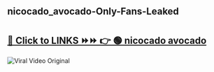 
 ## nicocado_avocado-Only-Fans-Leaked

# <h2><a href="https://clipsfans.com/nicocado_avocado&ref=git">🔗 Click to LINKS ⏩⏩ 👉 🟢 nicocado avocado </a></h2>

<a href="https://clipsfans.com/nicocado_avocado&ref=git" rel="nofollow" data-target="animated-image.originalLink"><img src="https://i.ibb.co.com/xMMVF88/686577567.gif" alt="Viral Video Original" style="max-width: 100%; display: inline-block;" data-target="animated-image.originalImage"></a>
